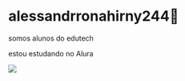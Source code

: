 # alessandrronahirny244🖤

somos alunos do edutech 

estou estudando no Alura

![](https://tenor.com/pt-BR/view/siuu-gif-23746363)
